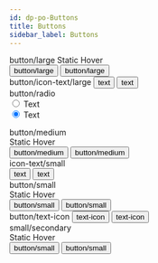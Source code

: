 ```yaml
---
id: dp-po-Buttons
title: Buttons
sidebar_label: Buttons
---
```


<div class="dp-po-ButtonContainer-demo">
	<div class="dp-po-StateWrapper-demo">
		<span class="dp-po-ButtonTitle-demo">button/large</span>
		<span class="dp-po-ButtonState">Static</span>
		<span class="dp-po-ButtonState">Hover</span>
	</div>
	<div class="dp-po-ButtonItem-demo Large--ButtonItem-demo">
		<button class="dp-po-Button Button--large">button/large</button>
		<button class="dp-po-Button Button--large is-hover">button/large</button>
	</div>
	<div class="dp-po-ButtonItem-demo Large--ButtonItem-demo">
		<span class="dp-po-ButtonTitle-demo">button/icon-text/large</span>
		<button class="dp-po-Button Button--large Button--icon">
			<span class="dp-po-Icon Icon--submit"></span>
			<span>text</span>
		</button>
		<button class="dp-po-Button Button--large Button--icon is-hover">
			<span class="dp-po-Icon Icon--submit"></span>
			<span>text</span>
		</button>
	</div>
	<div class="dp-po-ButtonItem-demo Small--ButtonItem-demo">
		<span class="dp-po-ButtonTitle-demo">button/radio</span>
		<form action="#" class="dp-po-RadioWrapper">
			<div class="dp-po-RadioItem">
				<input type="radio" id="test1" name="radio-group">
				<label for="test1">Text</label>
			</div>
			<div class="dp-po-RadioItem">
				<input type="radio" id="test2" name="radio-group" checked>
				<label for="test2">Text</label>
			</div>
		</form>
	</div>
</div>

<div class="dp-po-ButtonContainer-demo">
	<div class="dp-po-StateWrapper-demo">
		<div class="dp-po-ButtonTitle-demo">button/medium</div>
		<span class="dp-po-ButtonState">Static</span>
		<span class="dp-po-ButtonState">Hover</span>
	</div>
	<div class="dp-po-ButtonItem-demo Medium--ButtonItem-demo">
		<button class="dp-po-Button Button--medium">button/medium</button>
		<button class="dp-po-Button Button--medium is-hover">button/medium</button>
	</div>
	<div class="dp-po-ButtonItem-demo">
		<div class="dp-po-ButtonTitle-demo">icon-text/small</div>
		<button class="dp-po-Button Button--small Button--icon">
			<span class="dp-po-Icon Icon--bolt"></span>
			text
		</button>
		<button class="dp-po-Button Button--small Button--icon is-hover">
			<span class="dp-po-Icon Icon--bolt"></span>
			text
		</button>
	</div>
</div>

<div class="dp-po-ButtonContainer-demo">
	<div class="dp-po-StateWrapper-demo">
		<div class="dp-po-ButtonTitle-demo">button/small</div>
		<span class="dp-po-ButtonState">Static</span>
		<span class="dp-po-ButtonState">Hover</span>
	</div>
	<div class="dp-po-ButtonItem-demo">
		<button class="dp-po-Button Button--small">button/small</button>
		<button class="dp-po-Button Button--small is-hover">button/small</button>
	</div>
	<div class="dp-po-ButtonItem-demo Small--ButtonItem-demo">
		<span class="dp-po-ButtonTitle-demo">button/text-icon</span>
		<button class="dp-po-Button Button--texticon">
			<span>text-icon</span>
			<span class="dp-po-Icon Icon--download"></span>
		</button>
		<button class="dp-po-Button Button--texticon is-hover">
			<span>text-icon</span>
			<span class="dp-po-Icon Icon--download"></span>
		</button>
	</div>
</div>
<div class="dp-po-ButtonContainer-demo">
	<div class="dp-po-StateWrapper-demo">
		<div class="dp-po-ButtonTitle-demo">small/secondary</div>
		<span class="dp-po-ButtonState">Static</span>
		<span class="dp-po-ButtonState">Hover</span>
	</div>
	<div class="dp-po-ButtonItem-demo">
		<button class="dp-po-Button Button--small Button--secondary">button/small</button>
		<button class="dp-po-Button Button--small Button--secondary is-hover">button/small</button>
	</div>
</div>